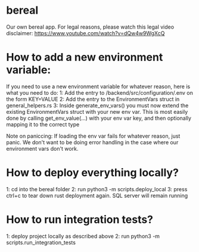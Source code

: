 # bereal

Our own bereal app. For legal reasons, please watch this legal video disclaimer: https://www.youtube.com/watch?v=dQw4w9WgXcQ

# How to add a new environment variable:

If you need to use a new environment variable for whatever reason, here is what you need to do:
1: Add the entry to /backend/src/configuration/.env on the form KEY=VALUE
2: Add the entry to the EnvironmentVars struct in general_helpers.rs
3: Inside generate_env_vars() you must now extend the existing EnvironmentVars struct with your new env var. This is most easily done by calling
get_env_value(...) with your env var key, and then optionally mapping it to the correct type

Note on paniccing:
If loading the env var fails for whatever reason, just panic. We don't want to be doing error handling in the case where our environment vars don't work.

# How to deploy everything locally?

1: cd into the bereal folder
2: run python3 -m scripts.deploy_local
3: press ctrl+c to tear down rust deployment again. SQL server will remain running

# How to run integration tests?

1: deploy project locally as described above
2: run python3 -m scripts.run_integration_tests
